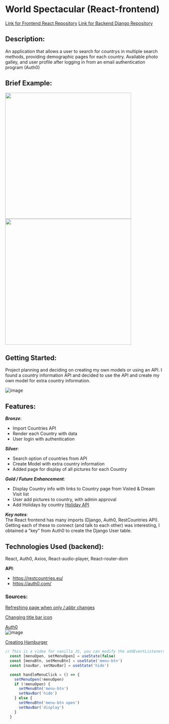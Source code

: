 # World Spectacular (React-frontend)

[Link for Frontend React Repository](https://github.com/aflack143/world_spectacular_frontend)
[Link for Backend Django Repository](https://github.com/aflack143/world_spectacular_backend)


## Description:
An application that allows a user to search for countrys in multiple search methods, providing demographic pages for each country. Available photo galley, and user profile after logging in from an email authentication program (Auth0)

## Brief Example:
<img src='https://user-images.githubusercontent.com/80013194/125968907-83ad6a01-0303-46ef-98dc-3474bd582081.png' width="400">
<img src='https://user-images.githubusercontent.com/80013194/125969194-a1b47b69-e60b-4b39-90d9-7d72b2a3ee4b.png' width="400">


## Getting Started:
Project planning and deciding on creating my own models or using an API. I found a country information API and decided to use the API and create my own model for extra country information.

![image](https://user-images.githubusercontent.com/80013194/125977010-b49943c4-808b-4c6e-84e7-05affab5b9ea.png)

## Features:
**_Bronze_**:
* Import Countries API
* Render each Country with data
* User login with authentication

**_Silver_**:
* Search option of countries from API
* Create Model with extra country information
* Added page for display of all pictures for each Country

**_Gold / Future Enhancement_**:
* Display Country info with links to Country page from Visted & Dream Visit list
* User add pictures to country, with admin approval
* Add Holidays by country [Holiday API](https://date.nager.at/)


**_Key notes_**:<br>
The React frontend has many imports (Django, Auth0, RestCountries API). Getting each of these to connect (and talk to each other) was interesting, I obtained a "key" from Auth0 to create the Django User table.

## Technologies Used (backend):
  React, Auth0, Axios, React-audio-player, React-router-dom <br>
  
**API**:
*  https://restcountries.eu/
*  https://auth0.com/

### Sources: 
[Refreshing page when only /:abbr changes](https://stackoverflow.com/questions/64223938/react-link-doesnt-refresh-page-automatically)

[Changing title bar icon](https://www.geeksforgeeks.org/how-to-add-icon-logo-in-title-bar-using-html/)

[Auth0](https://auth0.com/blog/complete-guide-to-react-user-authentication/#Calling-an-API)<br>
![image](https://user-images.githubusercontent.com/80013194/125971569-7e57216e-058f-4481-8454-7e713ce9a166.png)


[Creating Hamburger](https://www.youtube.com/watch?v=dIyVTjJAkLw)
```js
// This is a video for vanilla JS, you can modify the addEventListeners to be onClick methods:
  const [menuOpen, setMenuOpen] = useState(false)
  const [menuBtn, setMenuBtn] = useState('menu-btn')
  const [navBar, setNavBar] = useState('hide')

  const handleMenuClick = () => {
    setMenuOpen(!menuOpen)
    if (!menuOpen) {
      setMenuBtn('menu-btn')
      setNavBar('hide')
    } else {
      setMenuBtn('menu-btn open')
      setNavBar('display')
    }
  }
````

